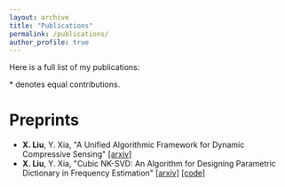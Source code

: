 ```yaml
---
layout: archive
title: "Publications"
permalink: /publications/
author_profile: true
---
```


Here is a full list of my publications:

 \* denotes equal contributions.

 Preprints
 ======
- **X. Liu**, Y. Xia, "A Unified Algorithmic Framework for Dynamic Compressive Sensing" [[arxiv]](https://arxiv.org/abs/2310.07202)
- **X. Liu**, Y. Xia, "Cubic NK-SVD: An Algorithm for Designing Parametric Dictionary in Frequency Estimation" [[arxiv]](https://arxiv.org/abs/2408.03708) [[code]](https://github.com/xzliu-opt/Cubic-NK-SVD)

  
  
